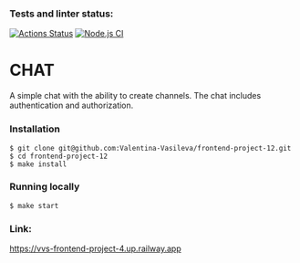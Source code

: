 ### Tests and linter status:
[![Actions Status](https://github.com/Valentina-Vasileva/frontend-project-12/workflows/hexlet-check/badge.svg)](https://github.com/Valentina-Vasileva/frontend-project-12/actions)
[![Node.js CI](https://github.com/Valentina-Vasileva/frontend-project-12/workflows/nodejs/badge.svg)](https://github.com/Valentina-Vasileva/frontend-project-12/actions)

CHAT
==============
A simple chat with the ability to create channels. The chat includes authentication and authorization.

### Installation

```console
$ git clone git@github.com:Valentina-Vasileva/frontend-project-12.git
$ cd frontend-project-12
$ make install
```

### Running locally

```console
$ make start
```

### Link:
https://vvs-frontend-project-4.up.railway.app